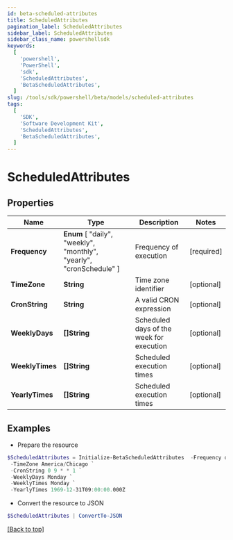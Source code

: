 ```yaml
---
id: beta-scheduled-attributes
title: ScheduledAttributes
pagination_label: ScheduledAttributes
sidebar_label: ScheduledAttributes
sidebar_class_name: powershellsdk
keywords:
  [
    'powershell',
    'PowerShell',
    'sdk',
    'ScheduledAttributes',
    'BetaScheduledAttributes',
  ]
slug: /tools/sdk/powershell/beta/models/scheduled-attributes
tags:
  [
    'SDK',
    'Software Development Kit',
    'ScheduledAttributes',
    'BetaScheduledAttributes',
  ]
---
```


# ScheduledAttributes

## Properties

| Name | Type | Description | Notes |
| --- | --- | --- | --- |
| **Frequency** | **Enum** [ "daily", "weekly", "monthly", "yearly", "cronSchedule" ] | Frequency of execution | [required] |
| **TimeZone** | **String** | Time zone identifier | [optional] |
| **CronString** | **String** | A valid CRON expression | [optional] |
| **WeeklyDays** | **[]String** | Scheduled days of the week for execution | [optional] |
| **WeeklyTimes** | **[]String** | Scheduled execution times | [optional] |
| **YearlyTimes** | **[]String** | Scheduled execution times | [optional] |

## Examples

- Prepare the resource

```powershell
$ScheduledAttributes = Initialize-BetaScheduledAttributes  -Frequency daily `
 -TimeZone America/Chicago `
 -CronString 0 9 * * 1 `
 -WeeklyDays Monday `
 -WeeklyTimes Monday `
 -YearlyTimes 1969-12-31T09:00:00.000Z
```

- Convert the resource to JSON

```powershell
$ScheduledAttributes | ConvertTo-JSON
```

[[Back to top]](#)
